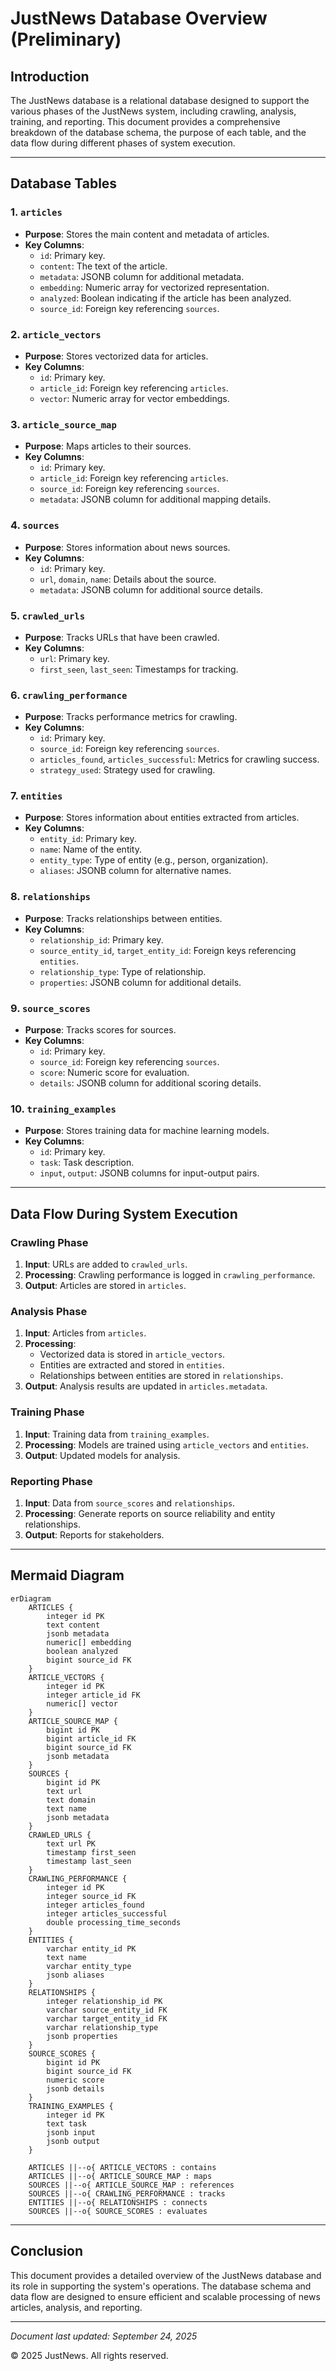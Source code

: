 # JustNews Database Overview (Preliminary)

## Introduction
The JustNews database is a relational database designed to support the various phases of the JustNews system, including crawling, analysis, training, and reporting. This document provides a comprehensive breakdown of the database schema, the purpose of each table, and the data flow during different phases of system execution.

---

## Database Tables

### 1. `articles`
- **Purpose**: Stores the main content and metadata of articles.
- **Key Columns**:
  - `id`: Primary key.
  - `content`: The text of the article.
  - `metadata`: JSONB column for additional metadata.
  - `embedding`: Numeric array for vectorized representation.
  - `analyzed`: Boolean indicating if the article has been analyzed.
  - `source_id`: Foreign key referencing `sources`.

### 2. `article_vectors`
- **Purpose**: Stores vectorized data for articles.
- **Key Columns**:
  - `id`: Primary key.
  - `article_id`: Foreign key referencing `articles`.
  - `vector`: Numeric array for vector embeddings.

### 3. `article_source_map`
- **Purpose**: Maps articles to their sources.
- **Key Columns**:
  - `id`: Primary key.
  - `article_id`: Foreign key referencing `articles`.
  - `source_id`: Foreign key referencing `sources`.
  - `metadata`: JSONB column for additional mapping details.

### 4. `sources`
- **Purpose**: Stores information about news sources.
- **Key Columns**:
  - `id`: Primary key.
  - `url`, `domain`, `name`: Details about the source.
  - `metadata`: JSONB column for additional source details.

### 5. `crawled_urls`
- **Purpose**: Tracks URLs that have been crawled.
- **Key Columns**:
  - `url`: Primary key.
  - `first_seen`, `last_seen`: Timestamps for tracking.

### 6. `crawling_performance`
- **Purpose**: Tracks performance metrics for crawling.
- **Key Columns**:
  - `id`: Primary key.
  - `source_id`: Foreign key referencing `sources`.
  - `articles_found`, `articles_successful`: Metrics for crawling success.
  - `strategy_used`: Strategy used for crawling.

### 7. `entities`
- **Purpose**: Stores information about entities extracted from articles.
- **Key Columns**:
  - `entity_id`: Primary key.
  - `name`: Name of the entity.
  - `entity_type`: Type of entity (e.g., person, organization).
  - `aliases`: JSONB column for alternative names.

### 8. `relationships`
- **Purpose**: Tracks relationships between entities.
- **Key Columns**:
  - `relationship_id`: Primary key.
  - `source_entity_id`, `target_entity_id`: Foreign keys referencing `entities`.
  - `relationship_type`: Type of relationship.
  - `properties`: JSONB column for additional details.

### 9. `source_scores`
- **Purpose**: Tracks scores for sources.
- **Key Columns**:
  - `id`: Primary key.
  - `source_id`: Foreign key referencing `sources`.
  - `score`: Numeric score for evaluation.
  - `details`: JSONB column for additional scoring details.

### 10. `training_examples`
- **Purpose**: Stores training data for machine learning models.
- **Key Columns**:
  - `id`: Primary key.
  - `task`: Task description.
  - `input`, `output`: JSONB columns for input-output pairs.

---

## Data Flow During System Execution

### Crawling Phase
1. **Input**: URLs are added to `crawled_urls`.
2. **Processing**: Crawling performance is logged in `crawling_performance`.
3. **Output**: Articles are stored in `articles`.

### Analysis Phase
1. **Input**: Articles from `articles`.
2. **Processing**:
   - Vectorized data is stored in `article_vectors`.
   - Entities are extracted and stored in `entities`.
   - Relationships between entities are stored in `relationships`.
3. **Output**: Analysis results are updated in `articles.metadata`.

### Training Phase
1. **Input**: Training data from `training_examples`.
2. **Processing**: Models are trained using `article_vectors` and `entities`.
3. **Output**: Updated models for analysis.

### Reporting Phase
1. **Input**: Data from `source_scores` and `relationships`.
2. **Processing**: Generate reports on source reliability and entity relationships.
3. **Output**: Reports for stakeholders.

---

## Mermaid Diagram
```mermaid
erDiagram
    ARTICLES {
        integer id PK
        text content
        jsonb metadata
        numeric[] embedding
        boolean analyzed
        bigint source_id FK
    }
    ARTICLE_VECTORS {
        integer id PK
        integer article_id FK
        numeric[] vector
    }
    ARTICLE_SOURCE_MAP {
        bigint id PK
        bigint article_id FK
        bigint source_id FK
        jsonb metadata
    }
    SOURCES {
        bigint id PK
        text url
        text domain
        text name
        jsonb metadata
    }
    CRAWLED_URLS {
        text url PK
        timestamp first_seen
        timestamp last_seen
    }
    CRAWLING_PERFORMANCE {
        integer id PK
        integer source_id FK
        integer articles_found
        integer articles_successful
        double processing_time_seconds
    }
    ENTITIES {
        varchar entity_id PK
        text name
        varchar entity_type
        jsonb aliases
    }
    RELATIONSHIPS {
        integer relationship_id PK
        varchar source_entity_id FK
        varchar target_entity_id FK
        varchar relationship_type
        jsonb properties
    }
    SOURCE_SCORES {
        bigint id PK
        bigint source_id FK
        numeric score
        jsonb details
    }
    TRAINING_EXAMPLES {
        integer id PK
        text task
        jsonb input
        jsonb output
    }

    ARTICLES ||--o{ ARTICLE_VECTORS : contains
    ARTICLES ||--o{ ARTICLE_SOURCE_MAP : maps
    SOURCES ||--o{ ARTICLE_SOURCE_MAP : references
    SOURCES ||--o{ CRAWLING_PERFORMANCE : tracks
    ENTITIES ||--o{ RELATIONSHIPS : connects
    SOURCES ||--o{ SOURCE_SCORES : evaluates
```

---

## Conclusion
This document provides a detailed overview of the JustNews database and its role in supporting the system's operations. The database schema and data flow are designed to ensure efficient and scalable processing of news articles, analysis, and reporting.

---

*Document last updated: September 24, 2025*

© 2025 JustNews. All rights reserved.
